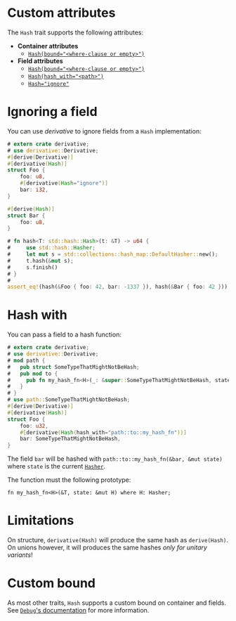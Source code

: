 # Custom attributes
The `Hash` trait supports the following attributes:

* **Container attributes**
    * [`Hash(bound="<where-clause or empty>")`](#custom-bound)
* **Field attributes**
    * [`Hash(bound="<where-clause or empty>")`](#custom-bound)
    * [`Hash(hash_with="<path>")`](#hash-with)
    * [`Hash="ignore"`](#ignoring-a-field)

# Ignoring a field

You can use *derivative* to ignore fields from a `Hash` implementation:

```rust
# extern crate derivative;
# use derivative::Derivative;
#[derive(Derivative)]
#[derivative(Hash)]
struct Foo {
    foo: u8,
    #[derivative(Hash="ignore")]
    bar: i32,
}

#[derive(Hash)]
struct Bar {
    foo: u8,
}

# fn hash<T: std::hash::Hash>(t: &T) -> u64 {
#     use std::hash::Hasher;
#     let mut s = std::collections::hash_map::DefaultHasher::new();
#     t.hash(&mut s);
#     s.finish()
# }
# 
assert_eq!(hash(&Foo { foo: 42, bar: -1337 }), hash(&Bar { foo: 42 }));
```

# Hash with

You can pass a field to a hash function:

```rust
# extern crate derivative;
# use derivative::Derivative;
# mod path {
#   pub struct SomeTypeThatMightNotBeHash;
#   pub mod to {
#     pub fn my_hash_fn<H>(_: &super::SomeTypeThatMightNotBeHash, state: &mut H) where H: std::hash::Hasher { unimplemented!() }
#   }
# }
# use path::SomeTypeThatMightNotBeHash;
#[derive(Derivative)]
#[derivative(Hash)]
struct Foo {
    foo: u32,
    #[derivative(Hash(hash_with="path::to::my_hash_fn"))]
    bar: SomeTypeThatMightNotBeHash,
}
```

The field `bar` will be hashed with `path::to::my_hash_fn(&bar, &mut state)`
where `state` is the current [`Hasher`].

The function must the following prototype:

```rust,ignore
fn my_hash_fn<H>(&T, state: &mut H) where H: Hasher;
```

# Limitations

On structure, `derivative(Hash)` will produce the same hash as `derive(Hash)`.
On unions however, it will produces the same hashes *only for unitary
variants*!

# Custom bound
As most other traits, `Hash` supports a custom bound on container and fields.
See [`Debug`'s documentation](Debug.md#custom-bound) for more information.

[`Hasher`]: https://doc.rust-lang.org/std/hash/trait.Hasher.html

